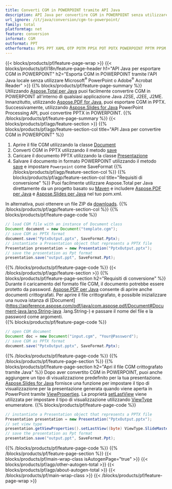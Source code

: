 ```yaml
---
title: Converti CGM in POWERPOINT tramite API Java
description: API Java per convertire CGM in POWERPOINT senza utilizzare Microsoft Word
url_ignore: /it/java/conversion/cgm-to-powerpoint/
family: total
platformtag: net
feature: conversion
informat: CGM
outformat: PPT
otherformats: PPS PPT XAML OTP POTM PPSX POT POTX POWERPOINT PPTM PPSM SWF
---
```

{{< blocks/products/pf/feature-page-wrap >}}
{{< blocks/products/pf/i18n/feature-page-header h1="API Java per esportare CGM in POWERPOINT" h2="Esporta CGM in POWERPOINT tramite l'API Java locale senza utilizzare Microsoft<sup>&reg;</sup> PowerPoint o Adobe<sup>&reg;</sup> Acrobat Reader" >}}
{{% blocks/products/pf/feature-page-summary %}}
Utilizzando [Aspose.Total per Java](https://products.aspose.com/total/java/) puoi facilmente convertire CGM in POWERPOINT all'interno di qualsiasi applicazione Java J2SE, J2EE, J2ME. Innanzitutto, utilizzando [Aspose.PDF for Java](https://products.aspose.com/pdf/java/), puoi esportare CGM in PPTX. Successivamente, utilizzando [Aspose.Slides for Java](https://products.aspose.com/slides/java/) PowerPoint Processing API, puoi convertire PPTX in POWERPOINT.
{{% /blocks/products/pf/feature-page-summary  %}}
{{< blocks/products/pf/agp/feature-section >}}
{{% blocks/products/pf/agp/feature-section-col title="API Java per convertire CGM in POWERPOINT" %}}
1. Aprire il file CGM utilizzando la classe [Document](https://apiference.aspose.com/pdf/java/com.aspose.pdf/Document)
2. Converti CGM in PPTX utilizzando il metodo [save](https://apiference.aspose.com/pdf/java/com.aspose.pdf/Document#save-java.lang.String-int-)
3. Caricare il documento PPTX utilizzando la classe [Presentazione](https://apiference.aspose.com/slides/java/com.aspose.slides/Presentation)
4. Salvare il documento in formato POWERPOINT utilizzando il metodo [save](https://apiference.aspose.com/slides/java/com.aspose.slides/Presentation#save-java.lang.String-int-) e impostare `Powerpoint` come SaveFormat
{{% /blocks/products/pf/agp/feature-section-col %}}
{{% blocks/products/pf/agp/feature-section-col title="Requisiti di conversione" %}}
Puoi facilmente utilizzare Aspose.Total per Java direttamente da un progetto basato su [Maven](https://releases.aspose.com/total/java/) e includere [Aspose.PDF per Java](https://docs.aspose.com/pdf/java/installation/) e [Aspose.Slides per Java](https://docs.aspose.com/slides/java/installation/) nel tuo pom.xml.

In alternativa, puoi ottenere un file ZIP da [downloads](https://releases.aspose.com/total/java).
{{% /blocks/products/pf/agp/feature-section-col %}}
{{% blocks/products/pf/feature-page-code %}}

```java
// load CGM file with an instance of Document class
Document document = new Document("template.cgm");
// save CGM as PPTX format 
document.save("PptxOutput.pptx", SaveFormat.Pptx); 
// instantiate a Presentation object that represents a PPTX file
Presentation presentation = new Presentation("PptxOutput.pptx");
// save the presentation as Ppt format
presentation.save("output.ppt", SaveFormat.Ppt);   
```

{{% /blocks/products/pf/feature-page-code %}}
{{< /blocks/products/pf/agp/feature-section >}}
{{% blocks/products/pf/feature-page-section  h2="Requisiti di conversione" %}}
Durante il caricamento del formato file CGM, il documento potrebbe essere protetto da password. [Aspose.PDF per Java](https://products.aspose.com/pdf/java/) consente di aprire anche documenti crittografati. Per aprire il file crittografato, è possibile inizializzare una nuova istanza di [Document](https://apiference.aspose.com/pdf/java/com.aspose.pdf/Document#Document-java.lang.String-java .lang.String-) e passare il nome del file e la password come argomenti.  
{{% blocks/products/pf/feature-page-code %}}

```java
// open CGM document
Document doc = new Document("input.cgm", "Your@Password");
// save CGM as PPTX format 
document.save("PptxOutput.pptx", SaveFormat.Pptx); 

```

{{% /blocks/products/pf/feature-page-code  %}}
{{% /blocks/products/pf/feature-page-section %}}
{{% blocks/products/pf/feature-page-section  h2="Apri il file CGM crittografato tramite Java" %}}
Dopo aver convertito CGM in POWERPOINT, puoi anche aggiungere un tipo di visualizzazione predefinito per la tua presentazione. [Aspose.Slides for Java](https://products.aspose.com/slides/java/) fornisce una funzione per impostare il tipo di visualizzazione per la presentazione generata quando viene aperta in PowerPoint tramite [ViewProperties](https://apiference.aspose.com/slides/java/com.aspose.slides/ViewProperties). La proprietà [setLastView](https://apiference.aspose.com/slides/java/com.aspose.slides/ViewProperties#setLastView-int-) viene utilizzata per impostare il tipo di visualizzazione utilizzando [ViewType](https://reference.aspose.com/slides/java/com.aspose.slides/ViewType) enumeratore. 
{{% blocks/products/pf/feature-page-code %}}

```java
// instantiate a Presentation object that represents a PPTX file
Presentation presentation = new Presentation("PptxOutput.pptx");
// set view type
presentation.getViewProperties().setLastView((byte) ViewType.SlideMasterView);
// save the presentation as Ppt format
presentation.save("output.ppt", SaveFormat.Ppt);    
```

{{% /blocks/products/pf/feature-page-code  %}}
{{% /blocks/products/pf/feature-page-section %}}
{{< blocks/products/pf/main-wrap-class isAutogenPage="true" >}}
{{< blocks/products/pf/agp/other-autogen-total >}}
{{< blocks/products/pf/agp/about-autogen-total >}}
{{< /blocks/products/pf/main-wrap-class >}}
{{< /blocks/products/pf/feature-page-wrap >}}